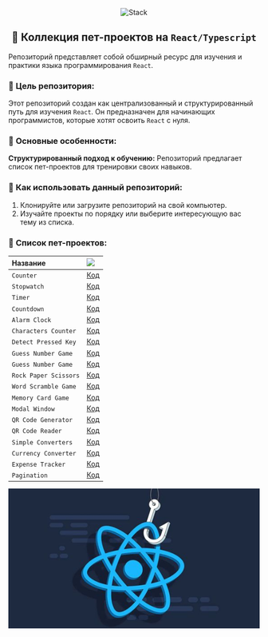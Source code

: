 <p align="center">
  <img src="https://skillicons.dev/icons?i=html,css,scss,tailwind,typescript,react,next,vite"  alt="Stack"/>
</p>

<h2 align="center">👋 Коллекция пет-проектов на <code>React/Typescript</code></h2>

Репозиторий представляет собой обширный ресурс для изучения и практики языка программирования `React`.

### 🚀 **Цель репозитория:**

Этот репозиторий создан как централизованный и структурированный путь для изучения `React`. Он предназначен для
начинающих программистов, которые хотят освоить `React` с нуля.

### 🚀 **Основные особенности:**

**Структурированный подход к обучению:** Репозиторий предлагает список пет-проектов для тренировки своих навыков.

### 🚀 **Как использовать данный репозиторий:**

1. Клонируйте или загрузите репозиторий на свой компьютер.
2. Изучайте проекты по порядку или выберите интересующую вас тему из списка.

### 🚀 **Список пет-проектов:**

| Название              | <img width='30' src="https://skillicons.dev/icons?i=github" /> |
|:----------------------|:---------------------------------------------------------------|
| `Counter`             | [Код](projects/01-counter)                                     |
| `Stopwatch`           | [Код](projects/02-stopwatch)                                   |
| `Timer`               | [Код](projects/03-timer)                                       |
| `Countdown`           | [Код](projects/04-countdown)                                   |
| `Alarm Clock`         | [Код](projects/05-alarm-clock)                                 |
| `Characters Counter`  | [Код](projects/06-characters-counter)                          |
| `Detect Pressed Key`  | [Код](projects/07-detect-pressed-key)                          |
| `Guess Number Game`   | [Код](projects/08-guess-number)                                |
| `Guess Number Game`   | [Код](projects/09-guess-number)                                |
| `Rock Paper Scissors` | [Код](projects/10-rock-paper-scissor)                          |
| `Word Scramble Game`  | [Код](projects/11-word-scramble-game)                          |
| `Memory Card Game`    | [Код](projects/12-memory-card)                                 |
| `Modal Window`        | [Код](projects/13-modal-window)                                |
| `QR Code Generator`   | [Код](projects/14-qr-code-generator)                           |
| `QR Code Reader`      | [Код](projects/15-qr-code-reader)                              |
| `Simple Converters`   | [Код](projects/16-simple-converters)                           |
| `Currency Converter`  | [Код](projects/17-currency-converter)                          |
| `Expense Tracker`     | [Код](projects/18-expense-tracker)                             |
| `Pagination`          | [Код](projects/19-pagination)                                  |

![Превью](preview.jpg)
